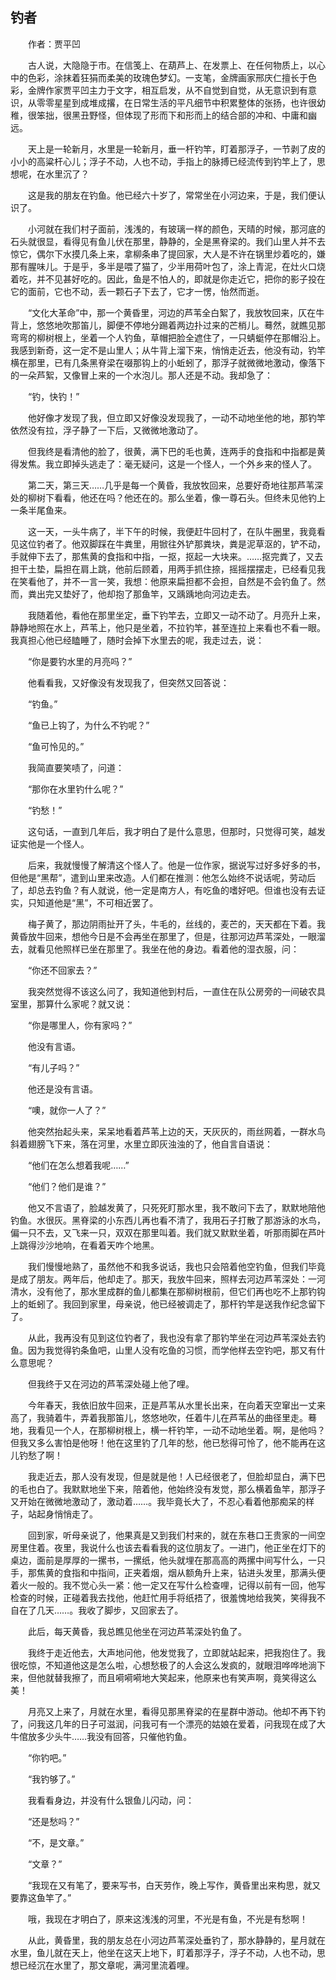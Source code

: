   

## 钓者

　　作者：贾平凹

　　古人说，大隐隐于市。在信笺上、在葫芦上、在发票上、在任何物质上，以心中的色彩，涂抹着狂狷而柔美的玫瑰色梦幻。一支笔，金牌画家邢庆仁擅长于色彩，金牌作家贾平凹主力于文字，相互启发，从不自觉到自觉，从无意识到有意识，从零零星星到成堆成撂，在日常生活的平凡细节中积累整体的张扬，也许很幼稚，很笨拙，很黑丑野怪，但体现了形而下和形而上的结合部的冲和、中庸和幽远。

　　天上是一轮新月，水里是一轮新月，垂一杆钓竿，盯着那浮子，一节剥了皮的小小的高粱杆心儿；浮子不动，人也不动，手指上的脉搏已经流传到钓竿上了，思想呢，在水里沉了？

　　这是我的朋友在钓鱼。他已经六十岁了，常常坐在小河边来，于是，我们便认识了。

　　小河就在我们村子面前，浅浅的，有玻璃一样的颜色，天晴的时候，那河底的石头就很显，看得见有鱼儿伏在那里，静静的，全是黑脊梁的。我们山里人并不去惊它，偶尔下水摸几条上来，拿柳条串了提回家，大人是不许在锅里炒着吃的，嫌那有腥味儿。于是乎，多半是喂了猫了，少半用荷叶包了，涂上青泥，在灶火口烧着吃，并不见甚好吃的。因此，鱼是不怕人的，即就是你走近它，把你的影子投在它的面前，它也不动，丢一颗石子下去了，它才一愣，怡然而逝。

　　“文化大革命”中，那一个黄昏里，河边的芦苇全白絮了，我放牧回来，仄在牛背上，悠悠地吹那笛儿，脚便不停地分踢着两边扑过来的芒梢儿。蓦然，就瞧见那弯弯的柳树根上，坐着一个人钓鱼，草帽把脸全遮住了，一只蜻蜓停在那帽沿上。我感到新奇，这一定不是山里人；从牛背上溜下来，悄悄走近去，他没有动，钓竿横在那里，已有几条黑脊梁在啜那钩上的小蚯蚓了，那浮子就微微地激动，像落下的一朵芦絮，又像冒上来的一个水泡儿。那人还是不动。我却急了：

　　“钓，快钓！”

　　他好像才发现了我，但立即又好像没发现我了，一动不动地坐他的地，那钓竿依然没有拉，浮子静了一下后，又微微地激动了。

　　但我终是看清他的脸了，很黄，满下巴的毛也黄，连两手的食指和中指都是黄得发焦。我立即掉头逃走了：毫无疑问，这是一个怪人，一个外乡来的怪人了。

　　第二天，第三天……几乎是每一个黄昏，我放牧回来，总要好奇地往那芦苇深处的柳树下看看，他还在吗？他还在的。那么坐着，像一尊石头。但终未见他钓上一条半尾鱼来。

　　这一天，一头牛病了，半下午的时候，我便赶牛回村了，在队牛圈里，我竟看见这位钓者了。他双脚踩在牛粪里，用锨往外铲那粪块，粪是泥草沤的，铲不动，手就伸下去了，那焦黄的食指和中指，一抠，抠起一大块来。……抠完粪了，又去担干土垫，扁担在肩上跳，他前后顾着，用两手抓住捺，摇摇摆摆走，已经看见我在笑看他了，并不一言一笑，我想：他原来扁担都不会担，自然是不会钓鱼了。然而，粪出完又垫好了，他却抱了那鱼竿，又踽踽地向河边走去。

　　我随着他，看他在那里坐定，垂下钓竿去，立即又一动不动了。月亮升上来，静静地照在水上，芦苇上，他只是坐着，不拉钓竿，甚至连拉上来看也不看一眼。我真担心他已经瞌睡了，随时会掉下水里去的呢，我走过去，说：

　　“你是要钓水里的月亮吗？”

　　他看看我，又好像没有发现我了，但突然又回答说：

　　“钓鱼。”

　　“鱼已上钩了，为什么不钓呢？”

　　“鱼可怜见的。”

　　我简直要笑啧了，问道：

　　“那你在水里钓什么呢？”

　　“钓愁！”

　　这句话，一直到几年后，我才明白了是什么意思，但那时，只觉得可笑，越发证实他是一个怪人。

　　后来，我就慢慢了解清这个怪人了。他是一位作家，据说写过好多好多的书，但他是“黑帮”，遣到山里来改造。人们都在推测：他怎么始终不说话呢，劳动后了，却总去钓鱼？有人就说，他一定是南方人，有吃鱼的嗜好吧。但谁也没有去证实，只知道他是“黑”，不可相近罢了。

　　梅子黄了，那边阴雨扯开了头，牛毛的，丝线的，麦芒的，天天都在下着。我黄昏放牛回来，想他今日是不会再坐在那里了，但是，往那河边芦苇深处，一眼溜去，就看见他照样已坐在那里了。我坐在他的身边。看着他的湿衣服，问：

　　“你还不回家去？”

　　我突然觉得不该这么问了，我知道他到村后，一直住在队公房旁的一间破农具室里，那算什么家呢？就又说：

　　“你是哪里人，你有家吗？”

　　他没有言语。

　　“有儿子吗？”

　　他还是没有言语。

　　“噢，就你一人了？”

　　他突然抬起头来，呆呆地看着芦苇上边的天，天灰灰的，雨丝网着，一群水鸟斜着翅膀飞下来，落在河里，水里立即灰浊浊的了，他自言自语说：

　　“他们在怎么想着我呢……”

　　“他们？他们是谁？”

　　他又不言语了，脸越发黄了，只死死盯那水里，我不敢问下去了，默默地陪他钓鱼。水很灰。黑脊梁的小东西儿再也看不清了，我用石子打散了那游泳的水鸟，偏一只不去，又飞来一只，双双在那里叫着。我们就又默默坐着，听那雨脚在芦叶上跳得沙沙地响，在看着天咋个地黑。

　　我们慢慢地熟了，虽然他不和我多说话，我也只会陪着他空钓鱼，但我们毕竟是成了朋友。两年后，他却走了。那天，我放牛回来，照样去河边芦苇深处：一河清水，没有他了，那水里成群的鱼儿都集在那柳树根前，但它们再也吃不上那钓钩上的蚯蚓了。我回到家里，母亲说，他已经被调走了，那杆钓竿是送我作纪念留下了。

　　从此，我再没有见到这位钓者了，我也没有拿了那钓竿坐在河边芦苇深处去钓鱼。因为我觉得钓条鱼吧，山里人没有吃鱼的习惯，而学他样去空钓吧，那又有什么意思呢？

　　但我终于又在河边的芦苇深处碰上他了哩。

　　今年春天，我依旧放牛回来，正是芦苇从水里长出来，在向着天空窜出一丈来高了，我骑着牛，弄着我那笛儿，悠悠地吹，任着牛儿在芦苇丛的曲径里走。蓦地，我看见一个人，在那柳树根上，横一杆钓竿，一动不动地坐着。啊，是他吗？但我又多么害怕是他呀！他在这里钓了几年的愁，他已愁得可怜了，他不能再在这儿钓愁了啊！

　　我走近去，那人没有发现，但是就是他！人已经很老了，但脸却显白，满下巴的毛也白了。我默默地坐下来，陪着他，他始终没有发觉，那么横着鱼竿，那浮子又开始在微微地激动了，激动着……。我毕竟长大了，不忍心看着他那痴呆的样子，站起身悄悄走了。

　　回到家，听母亲说了，他果真是又到我们村来的，就在东巷口王贵家的一间空房里住着。夜里，我说什么也该去看看我的这位朋友了。一进门，他正坐在灯下的桌边，面前是厚厚的一摞书，一摞纸，他头就埋在那高高的两摞中间写什么，一只手，那焦黄的食指和中指间，正夹着烟，烟从额角升上来，钻进头发里，那满头便着火一般的。我不觉心头一紧：他一定又在写什么检查哩，记得以前有一回，他写检查的时候，正碰着我去找他，他赶忙用手将纸捂了，很羞愧地给我笑，笑得我不自在了几天……。我收了脚步，又回家去了。

　　此后，每天黄昏，我总瞧见他坐在河边芦苇深处钓鱼了。

　　我终于走近他去，大声地问他，他发觉我了，立即就站起来，把我抱住了。我很吃惊，不知道他这是怎么啦，心想愁极了的人会这么发疯的，就眼泪哗哗地淌下来，但他就替我擦了，而且嗬嗬嗬地大笑起来，他原来也有笑声啊，竟笑得这么美！

　　月亮又上来了，月就在水里，看得见那黑脊梁的在星群中游动。他却不再下钓了，问我这几年的日子可滋润，问我可有一个漂亮的姑娘在爱着，问我现在成了大牛倌放多少头牛……我没有回答，只催他钓鱼。

　　“你钓吧。”

　　“我钓够了。”

　　我看看身边，并没有什么银鱼儿闪动，问：

　　“还是愁吗？”

　　“不，是文章。”

　　“文章？”

　　“我现在又有笔了，要来写书，白天劳作，晚上写作，黄昏里出来构思，就又要靠这鱼竿了。”

　　哦，我现在才明白了，原来这浅浅的河里，不光是有鱼，不光是有愁啊！

　　从此，黄昏里，我的朋友总在小河边芦苇深处垂钓了，那水静静的，星月就在水里，鱼儿就在天上，他坐在这天上地下，盯着那浮子，浮子不动，人也不动，思想已经沉在水里了，那文章呢，满河里流着哩。